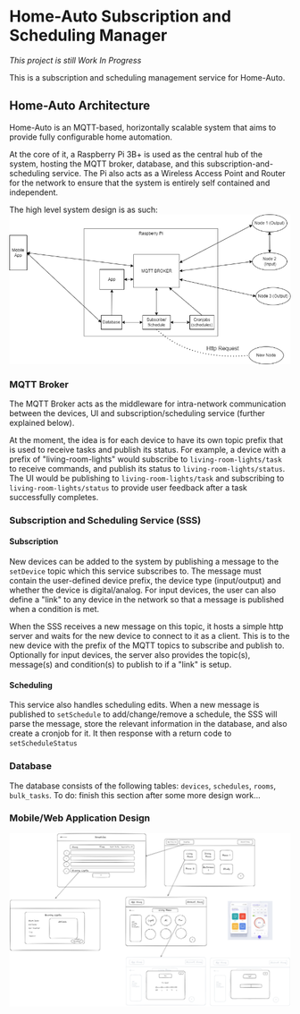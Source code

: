 # Home-Auto Subscription and Scheduling Manager
*This project is still Work In Progress*

This is a subscription and scheduling management service for Home-Auto.

## Home-Auto Architecture
Home-Auto is an MQTT-based, horizontally scalable system that aims to provide fully configurable home automation.

At the core of it, a Raspberry Pi 3B+ is used as the central hub of the system,
hosting the MQTT broker, database, and this subscription-and-scheduling service.
The Pi also acts as a Wireless Access Point and Router for the network to ensure that the system is entirely self contained and independent.

The high level system design is as such:
![System Design](https://github.com/JoashCWK/home-auto/blob/main/home-auto-system-design.png)

### MQTT Broker
The MQTT Broker acts as the middleware for intra-network communication between the devices, UI and subscription/scheduling service (further explained below).

At the moment, the idea is for each device to have its own topic prefix that is used to receive tasks and publish its status.
For example, a device with a prefix of "living-room-lights" would subscribe to `living-room-lights/task` to receive commands, 
and publish its status to `living-room-lights/status`. 
The UI would be publishing to `living-room-lights/task` and subscribing to `living-room-lights/status` to provide user feedback after a task successfully completes.

### Subscription and Scheduling Service (SSS)
#### Subscription
New devices can be added to the system by publishing a message to the `setDevice` topic which this service subscribes to. 
The message must contain the user-defined device prefix, the device type (input/output) and whether the device is digital/analog. 
For input devices, the user can also define a "link" to any device in the network so that a message is published when a condition is met.

When the SSS receives a new message on this topic, it hosts a simple http server and waits for the new device to connect to it as a client.
This is to the new device with the prefix of the MQTT topics to subscribe and publish to.
Optionally for input devices, the server also provides the topic(s), message(s) and condition(s) to publish to if a "link" is setup.

#### Scheduling
This service also handles scheduling edits. When a new message is published to `setSchedule` to add/change/remove a schedule, 
the SSS will parse the message, store the relevant information in the database, and also create a cronjob for it. 
It then response with a return code to `setScheduleStatus`

### Database
The database consists of the following tables: `devices`, `schedules`, `rooms`, `bulk_tasks`. To do: finish this section after some more design work...

### Mobile/Web Application Design
![App UI Design](https://github.com/JoashCWK/home-auto/blob/main/home-auto-app-design.png)
